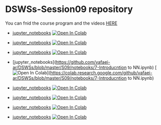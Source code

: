 # DSWSs-Session09 repository

You can fnid the course program and the videos [HERE](http://physics.ipm.ac.ir/~vafaei/scheduls/sess9.html)


- [jupyter_notebooks](https://github.com/vafaei-ar/DSWSs/blob/master/S09/notebooks/6-dash.ipynb) [![Open In Colab](https://colab.research.google.com/assets/colab-badge.svg)](https://colab.research.google.com/github/vafaei-ar/DSWSs/blob/master/S09/notebooks/6-dash.ipynb)

- [jupyter_notebooks](https://github.com/vafaei-ar/DSWSs/blob/master/S09/notebooks/5-plotly.ipynb) [![Open In Colab](https://colab.research.google.com/assets/colab-badge.svg)](https://colab.research.google.com/github/vafaei-ar/DSWSs/blob/master/S09/notebooks/5-plotly.ipynb)

- [jupyter_notebooks](https://github.com/vafaei-ar/DSWSs/blob/master/S09/notebooks/1-matplotlib.ipynb) [![Open In Colab](https://colab.research.google.com/assets/colab-badge.svg)](https://colab.research.google.com/github/vafaei-ar/DSWSs/blob/master/S09/notebooks/1-matplotlib.ipynb)

- [jupyter_notebooks](https://github.com/vafaei-ar/DSWSs/blob/master/S09/notebooks/7-Introducntion to NN.ipynb) [![Open In Colab](https://colab.research.google.com/assets/colab-badge.svg)](https://colab.research.google.com/github/vafaei-ar/DSWSs/blob/master/S09/notebooks/7-Introducntion to NN.ipynb)

- [jupyter_notebooks](https://github.com/vafaei-ar/DSWSs/blob/master/S09/notebooks/2-seaborn.ipynb) [![Open In Colab](https://colab.research.google.com/assets/colab-badge.svg)](https://colab.research.google.com/github/vafaei-ar/DSWSs/blob/master/S09/notebooks/2-seaborn.ipynb)

- [jupyter_notebooks](https://github.com/vafaei-ar/DSWSs/blob/master/S09/notebooks/3-mpld3.ipynb) [![Open In Colab](https://colab.research.google.com/assets/colab-badge.svg)](https://colab.research.google.com/github/vafaei-ar/DSWSs/blob/master/S09/notebooks/3-mpld3.ipynb)

- [jupyter_notebooks](https://github.com/vafaei-ar/DSWSs/blob/master/S09/notebooks/4-bokeh.ipynb) [![Open In Colab](https://colab.research.google.com/assets/colab-badge.svg)](https://colab.research.google.com/github/vafaei-ar/DSWSs/blob/master/S09/notebooks/4-bokeh.ipynb)

- [jupyter_notebooks](https://github.com/vafaei-ar/DSWSs/blob/master/S09/notebooks/0-Intro.ipynb) [![Open In Colab](https://colab.research.google.com/assets/colab-badge.svg)](https://colab.research.google.com/github/vafaei-ar/DSWSs/blob/master/S09/notebooks/0-Intro.ipynb)




